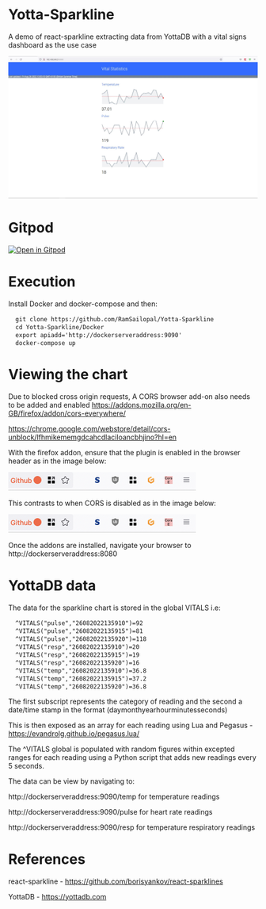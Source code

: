 # Yotta-Sparkline

A demo of react-sparkline extracting data from YottaDB with a vital signs dashboard as the use case

![Alt text](vitals.JPG?raw=true "view")

# Gitpod

[![Open in Gitpod](https://gitpod.io/button/open-in-gitpod.svg)](https://gitpod.io/#https://github.com/RamSailopal/Yotta-Sparkline)

# Execution

Install Docker and docker-compose and then:

      git clone https://github.com/RamSailopal/Yotta-Sparkline
      cd Yotta-Sparkline/Docker
      export apiadd='http://dockerserveraddress:9090'
      docker-compose up
      
# Viewing the chart

   Due to blocked cross origin requests, A CORS browser add-on also needs to be added and enabled
   https://addons.mozilla.org/en-GB/firefox/addon/cors-everywhere/
   
   https://chrome.google.com/webstore/detail/cors-unblock/lfhmikememgdcahcdlaciloancbhjino?hl=en
   
   With the firefox addon, ensure that the plugin is enabled in the browser header as in the image below:
   
   ![Alt text](https://github.com/RamSailopal/Fileman-d3/raw/main/corsdisabled.png?raw=true "CORS enabled")
   
   This contrasts to when CORS is disabled as in the image below:
   
   ![Alt text](https://github.com/RamSailopal/Fileman-d3/raw/main/corsdisabled.png?raw=true "CORS disabled")
   
 Once the addons are installed, navigate your browser to http://dockerserveraddress:8080
 
 
 # YottaDB data
 
 The data for the sparkline chart is stored in the global VITALS i.e:
 
      
      ^VITALS("pulse","26082022135910")=92
      ^VITALS("pulse","26082022135915")=81
      ^VITALS("pulse","26082022135920")=118
      ^VITALS("resp","26082022135910")=20
      ^VITALS("resp","26082022135915")=19
      ^VITALS("resp","26082022135920")=16
      ^VITALS("temp","26082022135910")=36.8
      ^VITALS("temp","26082022135915")=37.2
      ^VITALS("temp","26082022135920")=36.8
      
 
 The first subscript represents the category of reading and the second a date/time stamp in the format (daymonthyearhourminutesseconds)
      
 This is then exposed as an array for each reading using Lua and Pegasus - https://evandrolg.github.io/pegasus.lua/
 
 The ^VITALS global is populated with random figures within excepted ranges for each reading using a Python script that adds new readings every 5 seconds.
 
 The data can be view by navigating to: 
 
 http://dockerserveraddress:9090/temp for temperature readings
 
 http://dockerserveraddress:9090/pulse for heart rate readings
 
 http://dockerserveraddress:9090/resp for temperature respiratory readings
 
 
     

#  References

react-sparkline - https://github.com/borisyankov/react-sparklines

YottaDB - https://yottadb.com
